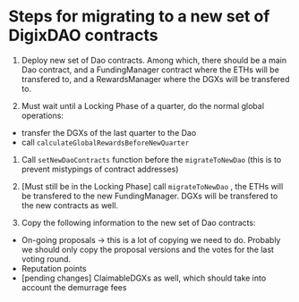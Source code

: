 # Steps for migrating to a new set of DigixDAO contracts
1. Deploy new set of Dao contracts. Among which, there should be a main Dao contract, and a FundingManager contract where the ETHs will be transfered to, and a RewardsManager where the DGXs will be transfered to.

1. Must wait until a Locking Phase of a quarter, do the normal global operations:
* transfer the DGXs of the last quarter to the Dao
* call `calculateGlobalRewardsBeforeNewQuarter`

1. Call `setNewDaoContracts` function before the `migrateToNewDao` (this is to prevent mistypings of contract addresses)

1. [Must still be in the Locking Phase] call `migrateToNewDao` , the ETHs will be transfered to the new FundingManager. DGXs will be transfered to the new contracts as well.

1. Copy the following information to the new set of Dao contracts:
* On-going proposals -> this is a lot of copying we need to do. Probably we should only copy the proposal versions and the votes for the last voting round.
* Reputation points
* [pending changes] ClaimableDGXs as well, which should take into account the demurrage fees
